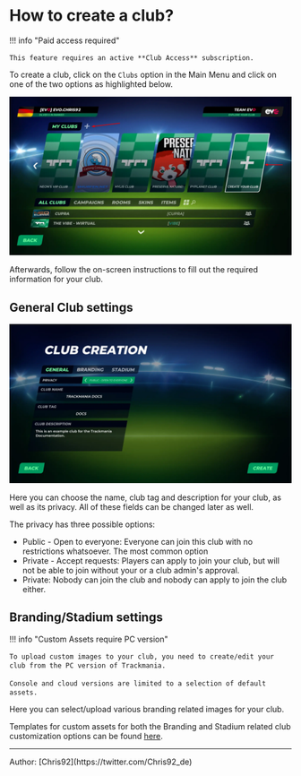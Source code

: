 # How to create a club?

!!! info "Paid access required"

    This feature requires an active **Club Access** subscription.

To create a club, click on the `Clubs` option in the Main Menu and click on one of the two options as highlighted below.

![Create a Club](../img/14_01_CreateClub_Prompt.webp)

Afterwards, follow the on-screen instructions to fill out the required information for your club.

## General Club settings

![Club Creation - General](../img/14_02_ClubCreation_General.webp)

Here you can choose the name, club tag and description for your club, as well as its privacy. All of these fields can be changed later as well.

The privacy has three possible options:

- Public - Open to everyone: Everyone can join this club with no restrictions whatsoever. The most common option
- Private - Accept requests: Players can apply to join your club, but will not be able to join without your or a club admin's approval.
- Private: Nobody can join the club and nobody can apply to join the club either.

## Branding/Stadium settings

!!! info "Custom Assets require PC version"

    To upload custom images to your club, you need to create/edit your club from the PC version of Trackmania.

    Console and cloud versions are limited to a selection of default assets.

Here you can select/upload various branding related images for your club.

Templates for custom assets for both the Branding and Stadium related club customization options can be found [here](https://www.trackmania.com/media).

<hr>
Author: [Chris92](https://twitter.com/Chris92_de)
